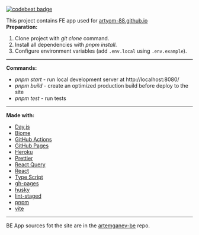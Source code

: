 [![codebeat badge](https://codebeat.co/badges/dd98a6ea-1863-4ddc-ac08-53922563ca20)](https://codebeat.co/projects/github-com-artyom-88-artyom-88-github-io-develop)
 
 This project contains FE app used for [artyom-88.github.io](https://artyom-88.github.io/)  
**Preparation:**
1. Clone project with *git clone* command.
2. Install all dependencies with *pnpm install*.
3. Configure environment variables (add `.env.local` using `.env.example`).
- - - -
**Commands:**
* *pnpm start* - run local development server at http://localhost:8080/
* *pnpm build* - create an optimized production build before deploy to the site
* *pnpm test* - run tests 
- - - -
**Made with:**
* [Day.js](https://day.js.org)
* [Biome](https://biomejs.dev)
* [GitHub Actions](https://docs.github.com/en/actions)
* [GitHub Pages](https://pages.github.com)
* [Heroku](https://www.heroku.com)
* [Prettier](https://prettier.io)
* [React Query](https://tanstack.com/query/v3/)
* [React](https://reactjs.org)
* [Type Script](https://www.typescriptlang.org)
* [gh-pages](https://github.com/tschaub/gh-pages)
* [husky](https://github.com/typicode/husky)
* [lint-staged](https://github.com/okonet/lint-staged)
* [pnpm](https://pnpm.io)
* [vite](https://vitejs.dev)
- - - -
BE App sources fot the site are in the [artemganev-be](https://github.com/artyom-88/artemganev-be) repo.
